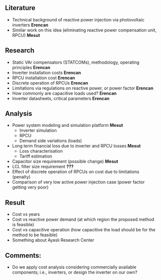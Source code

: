 ## Literature
* Technical background of reactive power injection via photovoltaic inverters **Erencan**
* Similar work on this idea (eliminating reactive power compensation unit, RPCU) **Mesut**

## Research
* Static VAr compensators (STATCOMs), methodology, operating principles **Erencan**
* Inverter installation costs **Erencan**
* RPCU installation cost **Erencan**
* Discrete operation of RPCUs  **Erencan**
* Limitations via regulations on reactive power, or power factor **Erencan**
* How commonly are capacitive loads used?  **Erencan**
* Inverter datasheets, critical parameters  **Erencan**

## Analysis
* Power system modeling and simulation platform **Mesut**
  * Inverter simulation
  * RPCU
  * Demand side variations (loads)
* Long term financial loss due to inverter and RPCU losses  **Mesut**
  * Loss characterisation
  * Tariff estimation
* Capacitor size requirement (possible change) **Mesut**
* LCL filter size requirement **???**
* Effect of discrete operation of RPCUs on cost due to limitations (penalty)
* Comparison of very low active power injection case (power factor getting very poor)

## Result
* Cost vs years
* Cost vs reactive power demand (at which region the proposed method is feasible)
* Cost vs capacitive operation (how capacitive the load should be for the method to be feasible)
* Something about Ayaslı Research Center


## Comments:
* Do we apply cost analysis considering commercially available components; i.e., inverters, or design the inverter on our own?
